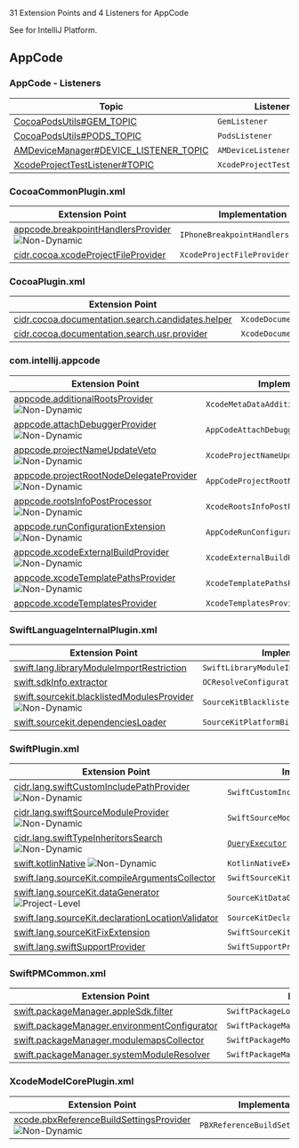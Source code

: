 [//]: # (title: AppCode Extension Point and Listener List)

<show-structure for="chapter" depth="2"/>

<!-- Copyright 2000-2022 JetBrains s.r.o. and contributors. Use of this source code is governed by the Apache 2.0 license. -->

31 Extension Points and 4 Listeners for AppCode

See [](extension_point_list.md) for IntelliJ Platform.

<include from="extension_point_list.md" element-id="ep_list_legend"></include>

## AppCode

### AppCode - Listeners

| Topic | Listener |
|-------|----------|
| [CocoaPodsUtils#GEM_TOPIC](https://jb.gg/ipe/listeners?topics=com.jetbrains.cidr.cocoapods.CocoaPodsUtils.GemListener)  | `GemListener` |
| [CocoaPodsUtils#PODS_TOPIC](https://jb.gg/ipe/listeners?topics=com.jetbrains.cidr.cocoapods.CocoaPodsUtils.PodsListener)  | `PodsListener` |
| [AMDeviceManager#DEVICE_LISTENER_TOPIC](https://jb.gg/ipe/listeners?topics=com.jetbrains.cidr.execution.deviceSupport.AMDeviceListener)  | `AMDeviceListener` |
| [XcodeProjectTestListener#TOPIC](https://jb.gg/ipe/listeners?topics=com.jetbrains.cidr.xcode.model.XcodeProjectTestListener)  | `XcodeProjectTestListener` |


### CocoaCommonPlugin.xml

| Extension Point | Implementation |
|-----------------|----------------|
| [appcode.breakpointHandlersProvider](https://jb.gg/ipe?extensions=appcode.breakpointHandlersProvider) ![Non-Dynamic][non-dynamic] | `IPhoneBreakpointHandlersProvider` |
| [cidr.cocoa.xcodeProjectFileProvider](https://jb.gg/ipe?extensions=cidr.cocoa.xcodeProjectFileProvider) | `XcodeProjectFileProvider` |

### CocoaPlugin.xml

| Extension Point | Implementation |
|-----------------|----------------|
| [cidr.cocoa.documentation.search.candidates.helper](https://jb.gg/ipe?extensions=cidr.cocoa.documentation.search.candidates.helper) | `XcodeDocumentationCandidateBasedSearchHelper` |
| [cidr.cocoa.documentation.search.usr.provider](https://jb.gg/ipe?extensions=cidr.cocoa.documentation.search.usr.provider) | `XcodeDocumentationUsrProvider` |

### com.intellij.appcode

| Extension Point | Implementation |
|-----------------|----------------|
| [appcode.additionalRootsProvider](https://jb.gg/ipe?extensions=appcode.additionalRootsProvider) ![Non-Dynamic][non-dynamic] | `XcodeMetaDataAdditionalRootsProvider` |
| [appcode.attachDebuggerProvider](https://jb.gg/ipe?extensions=appcode.attachDebuggerProvider) ![Non-Dynamic][non-dynamic] | `AppCodeAttachDebuggerExtension` |
| [appcode.projectNameUpdateVeto](https://jb.gg/ipe?extensions=appcode.projectNameUpdateVeto) ![Non-Dynamic][non-dynamic] | `XcodeProjectNameUpdateVeto` |
| [appcode.projectRootNodeDelegateProvider](https://jb.gg/ipe?extensions=appcode.projectRootNodeDelegateProvider) ![Non-Dynamic][non-dynamic] | `AppCodeProjectRootNodeDelegateProvider` |
| [appcode.rootsInfoPostProcessor](https://jb.gg/ipe?extensions=appcode.rootsInfoPostProcessor) ![Non-Dynamic][non-dynamic] | `XcodeRootsInfoPostProcessor` |
| [appcode.runConfigurationExtension](https://jb.gg/ipe?extensions=appcode.runConfigurationExtension) ![Non-Dynamic][non-dynamic] | `AppCodeRunConfigurationExtension` |
| [appcode.xcodeExternalBuildProvider](https://jb.gg/ipe?extensions=appcode.xcodeExternalBuildProvider) ![Non-Dynamic][non-dynamic] | `XcodeExternalBuildProvider` |
| [appcode.xcodeTemplatePathsProvider](https://jb.gg/ipe?extensions=appcode.xcodeTemplatePathsProvider) ![Non-Dynamic][non-dynamic] | `XcodeTemplatePathsProvider` |
| [appcode.xcodeTemplatesProvider](https://jb.gg/ipe?extensions=appcode.xcodeTemplatesProvider) | `XcodeTemplatesProvider` |

### SwiftLanguageInternalPlugin.xml

| Extension Point | Implementation |
|-----------------|----------------|
| [swift.lang.libraryModuleImportRestriction](https://jb.gg/ipe?extensions=swift.lang.libraryModuleImportRestriction) | `SwiftLibraryModuleImportRestriction` |
| [swift.sdkInfo.extractor](https://jb.gg/ipe?extensions=swift.sdkInfo.extractor) | `OCResolveConfigurationSdkInfoExtractor` |
| [swift.sourcekit.blacklistedModulesProvider](https://jb.gg/ipe?extensions=swift.sourcekit.blacklistedModulesProvider) ![Non-Dynamic][non-dynamic] | `SourceKitBlacklistedModulesProvider` |
| [swift.sourcekit.dependenciesLoader](https://jb.gg/ipe?extensions=swift.sourcekit.dependenciesLoader) | `SourceKitPlatformBinaryDependenciesLoader` |

### SwiftPlugin.xml

| Extension Point | Implementation |
|-----------------|----------------|
| [cidr.lang.swiftCustomIncludePathProvider](https://jb.gg/ipe?extensions=cidr.lang.swiftCustomIncludePathProvider) ![Non-Dynamic][non-dynamic] | `SwiftCustomIncludePathProvider` |
| [cidr.lang.swiftSourceModuleProvider](https://jb.gg/ipe?extensions=cidr.lang.swiftSourceModuleProvider) ![Non-Dynamic][non-dynamic] | `SwiftSourceModuleProvider` |
| [cidr.lang.swiftTypeInheritorsSearch](https://jb.gg/ipe?extensions=cidr.lang.swiftTypeInheritorsSearch) ![Non-Dynamic][non-dynamic] | [`QueryExecutor`](%gh-ic%/platform/core-api/src/com/intellij/util/QueryExecutor.java) |
| [swift.kotlinNative](https://jb.gg/ipe?extensions=swift.kotlinNative) ![Non-Dynamic][non-dynamic] | `KotlinNativeExtensionPoint` |
| [swift.lang.sourceKit.compileArgumentsCollector](https://jb.gg/ipe?extensions=swift.lang.sourceKit.compileArgumentsCollector) | `SwiftSourceKitCompileArgumentsCollector` |
| [swift.lang.sourceKit.dataGenerator](https://jb.gg/ipe?extensions=swift.lang.sourceKit.dataGenerator) ![Project-Level][project-level] | `SourceKitDataGenerator` |
| [swift.lang.sourceKit.declarationLocationValidator](https://jb.gg/ipe?extensions=swift.lang.sourceKit.declarationLocationValidator) | `SourceKitDeclarationLocationValidator` |
| [swift.lang.sourceKitFixExtension](https://jb.gg/ipe?extensions=swift.lang.sourceKitFixExtension) | `SwiftSourceKitFixExtension` |
| [swift.lang.swiftSupportProvider](https://jb.gg/ipe?extensions=swift.lang.swiftSupportProvider) | `SwiftSupportProvider` |

### SwiftPMCommon.xml

| Extension Point | Implementation |
|-----------------|----------------|
| [swift.packageManager.appleSdk.filter](https://jb.gg/ipe?extensions=swift.packageManager.appleSdk.filter) | `SwiftPackageLoadedAppleSdkFilter` |
| [swift.packageManager.environmentConfigurator](https://jb.gg/ipe?extensions=swift.packageManager.environmentConfigurator) | `SwiftPackageManagerEnvironmentConfigurator` |
| [swift.packageManager.modulemapsCollector](https://jb.gg/ipe?extensions=swift.packageManager.modulemapsCollector) | `SwiftPackageModuleMapsCollector` |
| [swift.packageManager.systemModuleResolver](https://jb.gg/ipe?extensions=swift.packageManager.systemModuleResolver) | `SwiftPackageManagerSystemModuleResolver` |

### XcodeModelCorePlugin.xml

| Extension Point | Implementation |
|-----------------|----------------|
| [xcode.pbxReferenceBuildSettingsProvider](https://jb.gg/ipe?extensions=xcode.pbxReferenceBuildSettingsProvider) ![Non-Dynamic][non-dynamic] | `PBXReferenceBuildSettingProvider` |

[experimental]: https://img.shields.io/badge/-Experimental_API-red?style=flat-square
[internal]: https://img.shields.io/badge/-Internal_API-darkred?style=flat-square
[project-level]: https://img.shields.io/badge/-Project--Level-blue?style=flat-square
[non-dynamic]: https://img.shields.io/badge/-Non--Dynamic-orange?style=flat-square
[deprecated]: https://img.shields.io/badge/-Deprecated-lightgrey?style=flat-square
